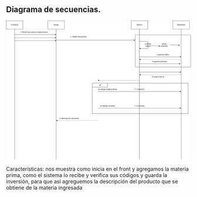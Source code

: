 ## Diagrama de secuencias.

![Crear una ruta](https://github.com/anyilondo/businees/blob/51ab37bbec37db0870313fc2dc1af1c62b18f9e6/imagenes/Vista%20Proceso/Diagrama-Secuencia-crear%20producto.png)

Características: nos muestra como inicia en el front y agregamos la materia prima, como el sistema lo recibe y verifica sus códigos y guarda la inversión, para que así agreguemos la descripción del producto que se obtiene de la materia ingresada 
